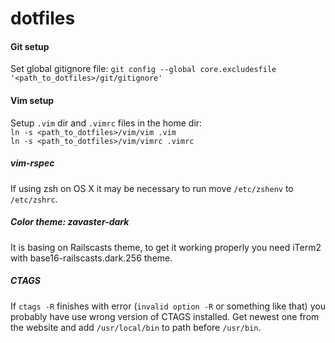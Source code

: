 dotfiles
========

#### Git setup
Set global gitignore file: `git config --global core.excludesfile '<path_to_dotfiles>/git/gitignore'`

#### Vim setup
Setup `.vim` dir and `.vimrc` files in the home dir:<br>
`ln -s <path_to_dotfiles>/vim/vim .vim`<br>
`ln -s <path_to_dotfiles>/vim/vimrc .vimrc`<br>

##### vim-rspec
If using zsh on OS X it may be necessary to run move `/etc/zshenv` to `/etc/zshrc`.

##### Color theme: zavaster-dark
It is basing on Railscasts theme, to get it working properly you need iTerm2 with base16-railscasts.dark.256 theme.

##### CTAGS
If `ctags -R` finishes with error (`invalid option -R` or something like that) you probably have use wrong version of CTAGS installed.
Get newest one from the website and add `/usr/local/bin` to path before `/usr/bin`.
